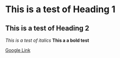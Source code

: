 # This is a test of Heading 1
## This is a test of Heading 2

*This is a test of italics*
**This a a bold test**

[Google Link](http://google.com)
